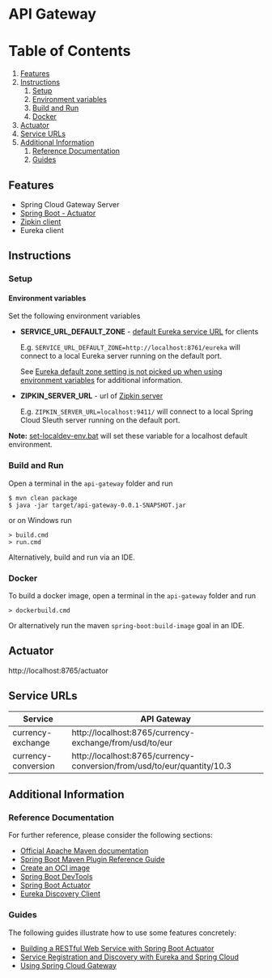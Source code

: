 # API Gateway

# Table of Contents
1. [Features](#features)
1. [Instructions](#instructions)
    1. [Setup](#setup)
      1. [Environment variables](#environment-variables)
    1. [Build and Run](#build-and-run)
    1. [Docker](#docker)
1. [Actuator](#actuator)
1. [Service URLs](#service-urls)
1. [Additional Information](#additional-information)
   1. [Reference Documentation](#reference-documentation)
   1. [Guides](#guides)

## Features

- Spring Cloud Gateway Server
- [Spring Boot - Actuator](http://localhost:8765/actuator)
- [Zipkin client](https://docs.spring.io/spring-cloud-sleuth/docs/current-SNAPSHOT/reference/html/index.html)
- Eureka client

## Instructions
### Setup
#### Environment variables
Set the following environment variables
- **SERVICE_URL_DEFAULT_ZONE** - [default Eureka service URL](https://cloud.spring.io/spring-cloud-netflix/multi/multi__service_discovery_eureka_clients.html) for clients

  E.g. `SERVICE_URL_DEFAULT_ZONE=http://localhost:8761/eureka` will connect to a local Eureka server running on the default port.

  See [Eureka default zone setting is not picked up when using environment variables](https://github.com/spring-cloud/spring-cloud-netflix/issues/2541) for additional information.

- **ZIPKIN_SERVER_URL** - url of [Zipkin server](https://docs.spring.io/spring-cloud-sleuth/docs/current-SNAPSHOT/reference/html/index.html)

  E.g. `ZIPKIN_SERVER_URL=localhost:9411/` will connect to a local Spring Cloud Sleuth server running on the default port.

**Note:** [set-localdev-env.bat](set-localdev-env.bat) will set these variable for a localhost default environment.


### Build and Run
Open a terminal in the `api-gateway` folder and run
```shell
$ mvn clean package
$ java -jar target/api-gateway-0.0.1-SNAPSHOT.jar
```
or on Windows run
```shell
> build.cmd
> run.cmd
```
Alternatively, build and run via an IDE.

### Docker
To build a docker image, open a terminal in the `api-gateway` folder and run
```shell
> dockerbuild.cmd
```
Or alternatively run the maven `spring-boot:build-image` goal in an IDE.

## Actuator
http://localhost:8765/actuator

## Service URLs
|Service|API Gateway|
|-------|--------------------|
|currency-exchange|http://localhost:8765/currency-exchange/from/usd/to/eur|
|currency-conversion|http://localhost:8765/currency-conversion/from/usd/to/eur/quantity/10.3|

## Additional Information

### Reference Documentation
For further reference, please consider the following sections:

* [Official Apache Maven documentation](https://maven.apache.org/guides/index.html)
* [Spring Boot Maven Plugin Reference Guide](https://docs.spring.io/spring-boot/docs/2.4.2/maven-plugin/reference/html/)
* [Create an OCI image](https://docs.spring.io/spring-boot/docs/2.4.2/maven-plugin/reference/html/#build-image)
* [Spring Boot DevTools](https://docs.spring.io/spring-boot/docs/2.4.2/reference/htmlsingle/#using-boot-devtools)
* [Spring Boot Actuator](https://docs.spring.io/spring-boot/docs/2.4.2/reference/htmlsingle/#production-ready)
* [Eureka Discovery Client](https://docs.spring.io/spring-cloud-netflix/docs/current/reference/html/#service-discovery-eureka-clients)

### Guides
The following guides illustrate how to use some features concretely:

* [Building a RESTful Web Service with Spring Boot Actuator](https://spring.io/guides/gs/actuator-service/)
* [Service Registration and Discovery with Eureka and Spring Cloud](https://spring.io/guides/gs/service-registration-and-discovery/)
* [Using Spring Cloud Gateway](https://github.com/spring-cloud-samples/spring-cloud-gateway-sample)
